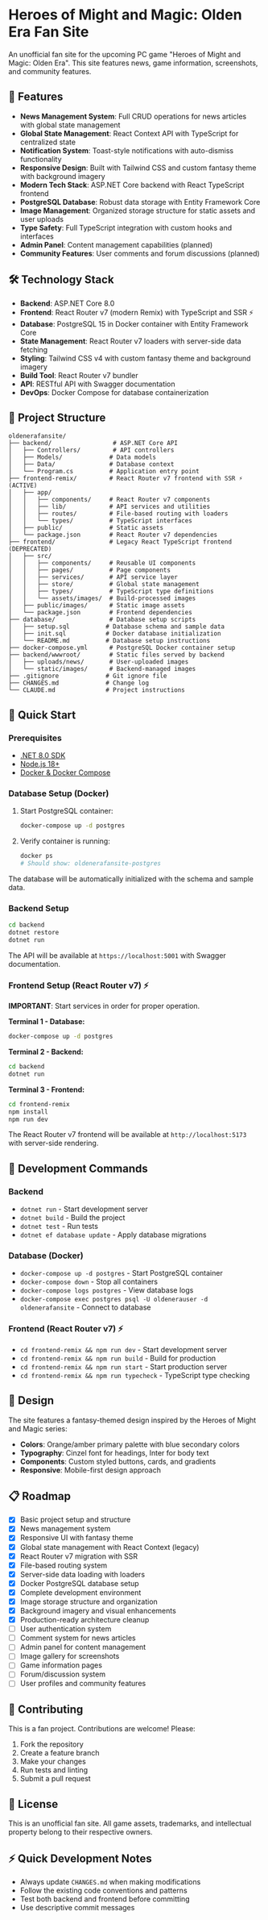 # Heroes of Might and Magic: Olden Era Fan Site

An unofficial fan site for the upcoming PC game "Heroes of Might and Magic: Olden Era". This site features news, game information, screenshots, and community features.

## 🏰 Features

- **News Management System**: Full CRUD operations for news articles with global state management
- **Global State Management**: React Context API with TypeScript for centralized state
- **Notification System**: Toast-style notifications with auto-dismiss functionality
- **Responsive Design**: Built with Tailwind CSS and custom fantasy theme with background imagery
- **Modern Tech Stack**: ASP.NET Core backend with React TypeScript frontend
- **PostgreSQL Database**: Robust data storage with Entity Framework Core
- **Image Management**: Organized storage structure for static assets and user uploads
- **Type Safety**: Full TypeScript integration with custom hooks and interfaces
- **Admin Panel**: Content management capabilities (planned)
- **Community Features**: User comments and forum discussions (planned)

## 🛠 Technology Stack

- **Backend**: ASP.NET Core 8.0
- **Frontend**: React Router v7 (modern Remix) with TypeScript and SSR ⚡
- **Database**: PostgreSQL 15 in Docker container with Entity Framework Core
- **State Management**: React Router v7 loaders with server-side data fetching
- **Styling**: Tailwind CSS v4 with custom fantasy theme and background imagery
- **Build Tool**: React Router v7 bundler
- **API**: RESTful API with Swagger documentation
- **DevOps**: Docker Compose for database containerization

## 📁 Project Structure

```
oldenerafansite/
├── backend/                 # ASP.NET Core API
│   ├── Controllers/         # API controllers
│   ├── Models/             # Data models
│   ├── Data/               # Database context
│   └── Program.cs          # Application entry point
├── frontend-remix/         # React Router v7 frontend with SSR ⚡ (ACTIVE)
│   ├── app/
│   │   ├── components/     # React Router v7 components
│   │   ├── lib/            # API services and utilities
│   │   ├── routes/         # File-based routing with loaders
│   │   └── types/          # TypeScript interfaces
│   ├── public/             # Static assets
│   └── package.json        # React Router v7 dependencies
├── frontend/               # Legacy React TypeScript frontend (DEPRECATED)
│   ├── src/
│   │   ├── components/     # Reusable UI components
│   │   ├── pages/          # Page components
│   │   ├── services/       # API service layer
│   │   ├── store/          # Global state management
│   │   ├── types/          # TypeScript type definitions
│   │   └── assets/images/  # Build-processed images
│   ├── public/images/      # Static image assets
│   └── package.json        # Frontend dependencies
├── database/               # Database setup scripts
│   ├── setup.sql          # Database schema and sample data
│   ├── init.sql           # Docker database initialization
│   └── README.md          # Database setup instructions
├── docker-compose.yml      # PostgreSQL Docker container setup
├── backend/wwwroot/        # Static files served by backend
│   ├── uploads/news/       # User-uploaded images
│   └── static/images/      # Backend-managed images
├── .gitignore             # Git ignore file
├── CHANGES.md             # Change log
└── CLAUDE.md              # Project instructions
```

## 🚀 Quick Start

### Prerequisites

- [.NET 8.0 SDK](https://dotnet.microsoft.com/download)
- [Node.js 18+](https://nodejs.org/)
- [Docker & Docker Compose](https://docs.docker.com/get-docker/)

### Database Setup (Docker)

1. Start PostgreSQL container:
   ```bash
   docker-compose up -d postgres
   ```

2. Verify container is running:
   ```bash
   docker ps
   # Should show: oldenerafansite-postgres
   ```

The database will be automatically initialized with the schema and sample data.

### Backend Setup

```bash
cd backend
dotnet restore
dotnet run
```

The API will be available at `https://localhost:5001` with Swagger documentation.

### Frontend Setup (React Router v7) ⚡

**IMPORTANT**: Start services in order for proper operation.

**Terminal 1 - Database:**
```bash
docker-compose up -d postgres
```

**Terminal 2 - Backend:**
```bash
cd backend
dotnet run
```

**Terminal 3 - Frontend:**
```bash
cd frontend-remix
npm install
npm run dev
```

The React Router v7 frontend will be available at `http://localhost:5173` with server-side rendering.

## 🧪 Development Commands

### Backend
- `dotnet run` - Start development server
- `dotnet build` - Build the project
- `dotnet test` - Run tests
- `dotnet ef database update` - Apply database migrations

### Database (Docker)
- `docker-compose up -d postgres` - Start PostgreSQL container
- `docker-compose down` - Stop all containers
- `docker-compose logs postgres` - View database logs
- `docker-compose exec postgres psql -U oldenerauser -d oldenerafansite` - Connect to database

### Frontend (React Router v7) ⚡
- `cd frontend-remix && npm run dev` - Start development server
- `cd frontend-remix && npm run build` - Build for production
- `cd frontend-remix && npm run start` - Start production server
- `cd frontend-remix && npm run typecheck` - TypeScript type checking

## 🎨 Design

The site features a fantasy-themed design inspired by the Heroes of Might and Magic series:
- **Colors**: Orange/amber primary palette with blue secondary colors
- **Typography**: Cinzel font for headings, Inter for body text
- **Components**: Custom styled buttons, cards, and gradients
- **Responsive**: Mobile-first design approach

## 📋 Roadmap

- [x] Basic project setup and structure
- [x] News management system
- [x] Responsive UI with fantasy theme
- [x] Global state management with React Context (legacy)
- [x] React Router v7 migration with SSR
- [x] File-based routing system
- [x] Server-side data loading with loaders
- [x] Docker PostgreSQL database setup
- [x] Complete development environment
- [x] Image storage structure and organization
- [x] Background imagery and visual enhancements
- [x] Production-ready architecture cleanup
- [ ] User authentication system
- [ ] Comment system for news articles
- [ ] Admin panel for content management
- [ ] Image gallery for screenshots
- [ ] Game information pages
- [ ] Forum/discussion system
- [ ] User profiles and community features

## 🤝 Contributing

This is a fan project. Contributions are welcome! Please:

1. Fork the repository
2. Create a feature branch
3. Make your changes
4. Run tests and linting
5. Submit a pull request

## 📝 License

This is an unofficial fan site. All game assets, trademarks, and intellectual property belong to their respective owners.

## ⚡ Quick Development Notes

- Always update `CHANGES.md` when making modifications
- Follow the existing code conventions and patterns
- Test both backend and frontend before committing
- Use descriptive commit messages
